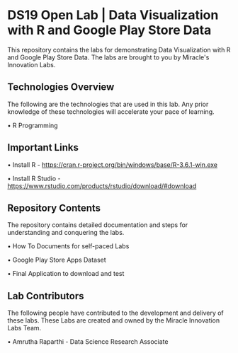 ﻿# DS19 Open Lab | Data Visualization with R and Google Play Store Data

This repository contains the labs for demonstrating Data Visualization with R and Google Play Store Data. The labs are brought to you by Miracle's Innovation Labs.

## Technologies Overview

The following are the technologies that are used in this lab. Any prior knowledge of these technologies will accelerate your pace of learning.

• R Programming

## Important Links

• Install R - https://cran.r-project.org/bin/windows/base/R-3.6.1-win.exe

• Install R Studio - https://www.rstudio.com/products/rstudio/download/#download

## Repository Contents

The repository contains detailed documentation and steps for understanding and conquering the labs.

• How To Documents for self-paced Labs

• Google Play Store Apps Dataset

• Final Application to download and test

## Lab Contributors

The following people have contributed to the development and delivery of these labs. These Labs are created and owned by the Miracle Innovation Labs Team.

• Amrutha Raparthi - Data Science Research Associate 